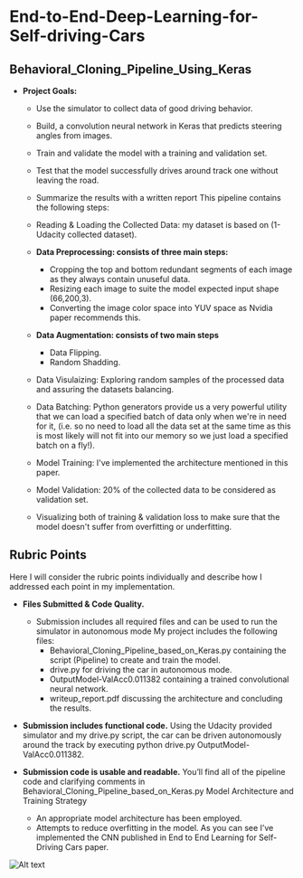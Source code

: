 # End-to-End-Deep-Learning-for-Self-driving-Cars

## Behavioral_Cloning_Pipeline_Using_Keras

- **Project Goals:**
  - Use the simulator to collect data of good driving behavior.
  - Build, a convolution neural network in Keras that predicts steering angles from images.
  - Train and validate the model with a training and validation set.
  - Test that the model successfully drives around track one without leaving the road.
  - Summarize the results with a written report This pipeline contains the following steps:
  - Reading & Loading the Collected Data: my dataset is based on (1- Udacity collected dataset).
  
  - **Data Preprocessing: consists of three main steps:** 
    - Cropping the top and bottom redundant segments of each image as they always contain unuseful data.
    - Resizing each image to suite the model expected input shape (66,200,3).
    - Converting the image color space into YUV space as Nvidia paper recommends this.
    
  - **Data Augmentation: consists of two main steps** 
    - Data Flipping. 
    - Random Shadding. 
     
  - Data Visulaizing: Exploring random samples of the processed data and assuring the datasets balancing. 
  - Data Batching: Python generators provide us a very powerful utility that we can load a specified batch of data only when we're in need 
  for it, (i.e. so no need to load all the data set at the same time as this is most likely will not fit into our memory so we just load 
  a specified batch on a fly!). 
  - Model Training: I've implemented the architecture mentioned in this paper. 
  - Model Validation: 20% of the collected data to be considered as validation set. 
  - Visualizing both of training & validation loss to make sure that the model doesn't suffer from overfitting or underfitting.
  
##  Rubric Points
Here I will consider the rubric points individually and describe how I addressed each point in my implementation.

- **Files Submitted & Code Quality.**
  - Submission includes all required files and can be used to run the simulator in autonomous mode
My project includes the following files:
    - Behavioral_Cloning_Pipeline_based_on_Keras.py containing the script (Pipeline) to create and train the model.
    - drive.py for driving the car in autonomous mode.
    - OutputModel-ValAcc0.011382 containing a trained convolutional neural network.
    - writeup_report.pdf discussing the architecture and concluding the results.
 
- **Submission includes functional code.**
Using the Udacity provided simulator and my drive.py script, the car can be driven autonomously around the track by executing python drive.py OutputModel-ValAcc0.011382.

- **Submission code is usable and readable.**
You’ll find all of the pipeline code and clarifying comments in
Behavioral_Cloning_Pipeline_based_on_Keras.py
Model Architecture and Training Strategy
  - An appropriate model architecture has been employed.
  - Attempts to reduce overfitting in the model.
As you can see I’ve implemented the CNN published in End to End Learning for Self-Driving Cars paper.

![Alt text](../../RubricPhotos/1.png?raw=true "")
